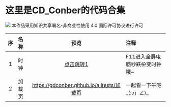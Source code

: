# 这里是CD_Conber的代码合集
![](https://licensebuttons.net/l/by-nc/4.0/80x15.png)
本作品采用知识共享署名-非商业性使用 4.0 国际许可协议进行许可

|序|名称|预览|注释|
|:-:|:-|:-:|:-|
|1|时钟|[点击跳转1](https://gdconber.github.io/alltests/时钟 "点击跳转")|F11进入全屏电脑秒~~跌价~~变时钟哦~|
|2|加载页|https://gdconber.github.io/alltests/加载页|一起看一下午吧_(:з」∠)_|
